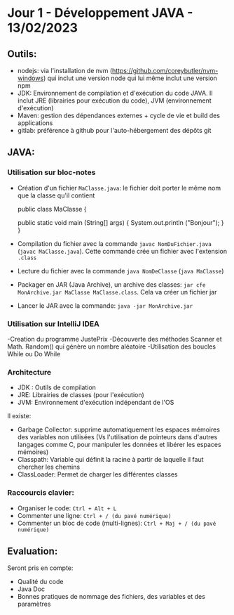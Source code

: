# Jour 1 - Développement JAVA - 13/02/2023

## Outils: 

- nodejs: via l'installation de nvm (https://github.com/coreybutler/nvm-windows) qui inclut une version node qui lui même inclut une version npm
- JDK: Environnement de compilation et d'exécution du code JAVA. Il inclut JRE (librairies pour exécution du code), JVM (environnement d'exécution)
- Maven: gestion des dépendances externes + cycle de vie et build des applications
- gitlab: préférence à github pour l'auto-hébergement des dépôts git

## JAVA:

### Utilisation sur bloc-notes

- Création d'un fichier `MaClasse.java`: le fichier doit porter le même nom que la classe qu'il contient
  
  public class MaClasse {
  
    public static void main (String[] args) {
      System.out.println ("Bonjour");
    }
  }

- Compilation du fichier avec la commande `javac NomDuFichier.java` (`javac MaClasse.java`). Cette commande crée un fichier avec l'extension `.class`
- Lecture du fichier avec la commande `java NomDeClasse` (`java MaClasse`)
- Packager en JAR (Java Archive), un archive des classes: `jar cfe MonArchive.jar MaClasse MaClasse.class`. Cela va créer un fichier jar
- Lancer le JAR avec la commande: `java -jar MonArchive.jar`


### Utilisation sur IntelliJ IDEA

-Creation du programme JustePrix 
-Découverte des méthodes Scanner et Math. Random() qui génère un nombre aléatoire
-Utilisation des boucles While ou Do While

### Architecture

- JDK : Outils de compilation
- JRE: Librairies de classes (pour l'exécution)
- JVM: Environnement d'exécution indépendant de l'OS

Il existe: 
- Garbage Collector: supprime automatiquement les espaces mémoires des variables non utilisées (Vs l'utilisation de pointeurs dans d'autres langages comme C, pour manipuler les données et libérer les espaces mémoires)
- Classpath: Variable qui définit la racine à partir de laquelle il faut chercher les chemins
- ClassLoader: Permet de charger les différentes classes

### Raccourcis clavier:

- Organiser le code: `Ctrl + Alt + L`
- Commenter une ligne: `Ctrl + / (du pavé numérique)`
- Commenter un bloc de code (multi-lignes): `Ctrl + Maj + / (du pavé numérique)`

## Evaluation:

Seront pris en compte:
- Qualité du code
- Java Doc
- Bonnes pratiques de nommage des fichiers, des variables et des paramètres
